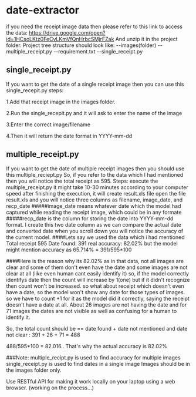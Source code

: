 # date-extractor
if you need the receipt image data then please refer to this link to access the data: https://drive.google.com/open?id=1HCsoLKtz0FeCvLKmVfQnHrbcSMjrFZak
And unzip it in the project folder. 
Project tree structure should look like:
--images(folder)
--multiple_receipt.py
--requirement.txt
--single_receipt.py


## single_receipt.py
If you want to get the date of a  single receipt image then you can use this single_recepit.py 
steps:

1.Add that receipt image in the images folder.

2.Run the single_recepit.py and it will ask to enter the name of the image 

3.Enter the correct image/filename 

4.Then it will return the date format in YYYY-mm-dd 


## multiple_receipt.py
If you want to get the date of multiple receipt images then you should use  this multiple_reciept.py
So, if you refer to the data which I had mentioned then you will notice the total receipt as 595.
Steps:
execute the multiple_receipt.py
it might take 10-30 minutes according to your computer speed 
after finishing the execution, it will create result.xls file 
open the file result.xls and you will notice three columns as filename, image_date, and recp_date
#####image_date means whatever date which the model had captured while reading the receipt image, which could be in any formate 
#####recp_date is the column for storing the date into YYYY-mm-dd format.
I create this two date column as we can compare the actual date and converted date 
when you scroll down you will notice the accuracy of the current model.
####Lets say we used the data which i had mentioned 
Total receipt 595
Date found: 391
real accuracy:  82.02%
but the model might mention accuracy as  65.714% = 391/595*100

####Here is the reason why its 82.02%
as in that data, not all images are clear and some of them don't even have the date and some images are not clear at all (like even human cant easily identify it)
so, if the model correctly identifys date then the count will increase by 1(one) but if it didn't recognize then count won't be increased. 
so what about receipt which doesn't even have a date, so the model won't show any date for those types of images. so we have to count +1 for it as the model did it correctly, saying the receipt doesn't have a date at all. 
About 26 images are not having the date and for 71 images the dates are not visible as well as confusing for a human to identify it.

So, the total count should be == date found + date not mentioned and date not clear : 391 + 26 + 71 = 488

488/595*100 = 82.016..
That's why the actual accuracy is 82.02%

###Note:
multiple_recipt.py is used to find accuracy for multiple images
single_receipt.py is used to find dates in a single image
Images should be in the images folder only.

Use RESTful API for making it work locally on your laptop using a web browser. (working on the process...)
